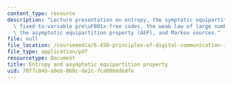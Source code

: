 ```yaml
---
content_type: resource
description: "Lecture presentation on entropy, the symptotic equipartition property,\
  \ fixed-to-variable pre\uFB01x-free codes, the weak law of large numbers (WLLN),\
  \ the asymptotic equipartition property (AEP), and Markov sources."
file: null
file_location: /coursemedia/6-450-principles-of-digital-communication-i-fall-2009/70f7c04ba9eb060cde2c7ca006ddedfe_MIT6_450F09_slide04.pdf
file_type: application/pdf
resourcetype: Document
title: Entropy and asymptotic equipartition property
uid: 70f7c04b-a9eb-060c-de2c-7ca006ddedfe
---
```

